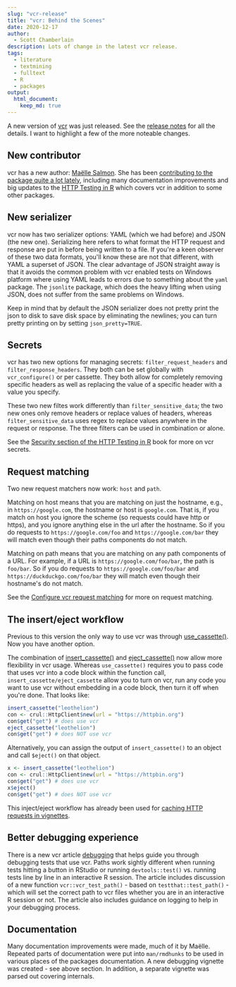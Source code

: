 ```yaml
---
slug: "vcr-release"
title: "vcr: Behind the Scenes"
date: 2020-12-17
author:
  - Scott Chamberlain
description: Lots of change in the latest vcr release.
tags:
  - literature
  - textmining
  - fulltext
  - R
  - packages
output: 
  html_document:
    keep_md: true
---
```


A new version of [vcr][] was just released. See the [release notes](https://github.com/ropensci/vcr/releases/tag/v0.6.0) for all the details. I want to highlight a few of the more noteable changes. 

## New contributor

vcr has a new author: [Maëlle Salmon](https://ropensci.org/author/ma%C3%ABlle-salmon/). She has been [contributing to the package quite a lot lately](https://github.com/ropensci/vcr/graphs/contributors), including many documentation improvements and big updates to the [HTTP Testing in R][book] which covers vcr in addition to some other packages.

## New serializer

vcr now has two serializer options: YAML (which we had before) and JSON (the new one). Serializing here refers to what format the HTTP request and response are put in before being written to a file. If you're a keen observer of these two data formats, you'll know these are not that different, with YAML a superset of JSON. The clear advantage of JSON straight away is that it avoids the common problem with vcr enabled tests on Windows platform where using YAML leads to errors due to something about the `yaml` package. The `jsonlite` package, which does the heavy lifting when using JSON, does not suffer from the same problems on Windows.

Keep in mind that by default the JSON serializer does not pretty print the json to disk to save disk space by eliminating the newlines; you can turn pretty printing on by setting `json_pretty=TRUE`.

## Secrets

vcr has two new options for managing secrets: `filter_request_headers` and `filter_response_headers`. They both can be set globally with `vcr_configure()` or per cassette. They both allow for completely removing specific headers as well as replacing the value of a specific header with a value you specify.

These two new filtes work differently than `filter_sensitive_data`; the two new ones only remove headers or replace values of headers, whereas `filter_sensitive_data` uses regex to replace values anywhere in the request or response. The three filters can be used in combination or alone.

See the [Security section of the HTTP Testing in R](https://books.ropensci.org/http-testing/vcr-security.html) book for more on vcr secrets.

## Request matching

Two new request matchers now work: `host` and `path`.

Matching on host means that you are matching on just the hostname, e.g., in `https://google.com`, the hostname or host is `google.com`. That is, if you match on host you ignore the scheme (so requests could have http or https), and you ignore anything else in the url after the hostname. So if you do requests to `https://google.com/foo` and `https://google.com/bar` they will match even though their paths components do not match.

Matching on path means that you are matching on any path components of a URL. For example, if a URL is `https://google.com/foo/bar`, the path is `foo/bar`. So if you do requests to `https://google.com/foo/bar` and `https://duckduckgo.com/foo/bar` they will match even though their hostname's do not match.

See the [Configure vcr request matching](https://docs.ropensci.org/vcr/articles/request_matching) for more on request matching.

## The insert/eject workflow

Previous to this version the only way to use vcr was through [use_cassette()](https://docs.ropensci.org/vcr/reference/use_cassette). Now you have another option. 

The combination of [insert_cassette()](https://docs.ropensci.org/vcr/reference/insert_cassette) and [eject_cassette()](https://docs.ropensci.org/vcr/reference/eject_cassette) now allow more flexibility in vcr usage. Whereas `use_cassette()` requires you to pass code that uses vcr into a code block within the function call, `insert_cassette/eject_cassette` allow you to turn on vcr, run any code you want to use vcr without embedding in a code block, then turn it off when you're done. That looks like:

```r
insert_cassette("leothelion")
con <- crul::HttpClient$new(url = "https://httpbin.org")
con$get("get") # does use vcr
eject_cassette("leothelion")
con$get("get") # does NOT use vcr
```

Alternatively, you can assign the output of `insert_cassette()` to an object and call `$eject()` on that object.

```r
x <- insert_cassette("leothelion")
con <- crul::HttpClient$new(url = "https://httpbin.org")
con$get("get") # does use vcr
x$eject()
con$get("get") # does NOT use vcr
```

This inject/eject workflow has already been used for [caching HTTP requests in vignettes](https://github.com/ropensci/vcr/issues/150).

## Better debugging experience

There is a new vcr article [debugging](https://docs.ropensci.org/vcr/articles/debugging) that helps guide you through debugging tests that use vcr. Paths work sightly different when running tests hitting a button in RStudio or running `devtools::test()` vs. running tests line by line in an interactive R session. The article includes discussion of a new function `vcr::vcr_test_path()` - based on `testthat::test_path()` - which will set the correct path to vcr files whether you are in an interactive R session or not. The article also includes guidance on logging to help in your debugging process.

## Documentation

Many documentation improvements were made, much of it by Maëlle. Repeated parts of documentation were put into `man/rmdhunks` to be used in various places of the packages documentation. A new debugging vignette was created - see above section. In addition, a separate vignette was parsed out covering internals.


[vcr]: https://github.com/ropensci/vcr/
[vcrdocs]: https://docs.ropensci.org/vcr/
[book]: https://books.ropensci.org/http-testing/
